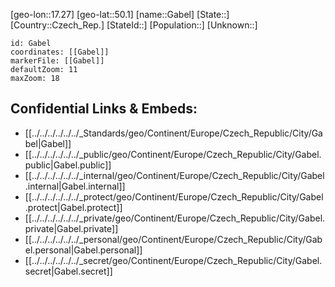 ﻿---
location: [50.1,17.27]
mapzoom: [7,12] 
mapmarker: city 
type: City
tags:
- geo/City


SpocWebEntityId: 30331
isDeleted: false
confidential: public

---
[geo-lon::17.27]
[geo-lat::50.1]
[name::Gabel]
[State::]
[Country::Czech_Rep.]
[StateId::]
[Population::]
[Unknown::]


```leaflet
id: Gabel
coordinates: [[Gabel]]
markerFile: [[Gabel]]
defaultZoom: 11 
maxZoom: 18
```


## Confidential Links & Embeds: 
- [[../../../../../../_Standards/geo/Continent/Europe/Czech_Republic/City/Gabel|Gabel]] 
- [[../../../../../../_public/geo/Continent/Europe/Czech_Republic/City/Gabel.public|Gabel.public]] 
- [[../../../../../../_internal/geo/Continent/Europe/Czech_Republic/City/Gabel.internal|Gabel.internal]] 
- [[../../../../../../_protect/geo/Continent/Europe/Czech_Republic/City/Gabel.protect|Gabel.protect]] 
- [[../../../../../../_private/geo/Continent/Europe/Czech_Republic/City/Gabel.private|Gabel.private]] 
- [[../../../../../../_personal/geo/Continent/Europe/Czech_Republic/City/Gabel.personal|Gabel.personal]] 
- [[../../../../../../_secret/geo/Continent/Europe/Czech_Republic/City/Gabel.secret|Gabel.secret]] 
